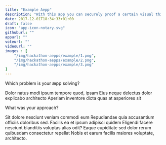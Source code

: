 ```yaml
---
title: "Example Aepp"
description: "With this æpp you can securely proof a certain visual thing occured on a certain time."
date: 2017-12-01T18:34:33+01:00
draft: false
icon: "app-icon-notary.svg"
githuburl: ""
appurl: ""
voteurl: ""
videourl: ""
images : [
	"/img/hackathon-aepps/example/1.png",
	"/img/hackathon-aepps/example/2.png",
	"/img/hackathon-aepps/example/3.png"
]
---
```


<p class="question">Which problem is your æpp solving?</p>
<p class="answer">
	Dolor natus modi ipsum tempore quod, ipsam Eius neque delectus dolor explicabo architecto Aperiam inventore dicta quas at asperiores sit
</p>
<p class="question">What was your approach?</p>
<p class="answer">Sit dolore nesciunt veniam commodi eum Repudiandae quia accusantium officiis doloribus sed. Facilis ea et ipsum adipisci quidem Eligendi facere nesciunt blanditiis voluptas alias odit? Eaque cupiditate sed dolor rerum quibusdam consectetur repellat Nobis et earum facilis maiores voluptate, architecto.</p>
